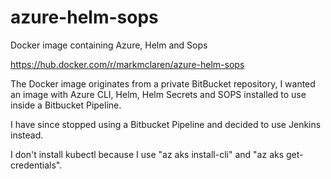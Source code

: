 # azure-helm-sops
Docker image containing Azure, Helm and Sops

https://hub.docker.com/r/markmclaren/azure-helm-sops

The Docker image originates from a private BitBucket repository, I wanted an image with Azure CLI, Helm, Helm Secrets and SOPS installed to use inside a Bitbucket Pipeline.

I have since stopped using a Bitbucket Pipeline and decided to use Jenkins instead.

I don't install kubectl because I use "az aks install-cli" and "az aks get-credentials".
